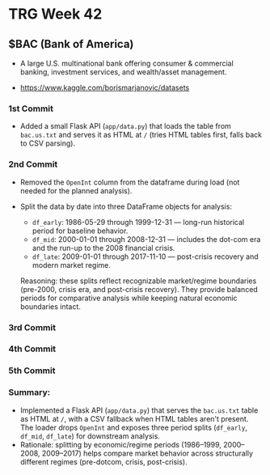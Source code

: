 # TRG Week 42

## $BAC (Bank of America)

-  A large U.S. multinational bank offering consumer & commercial banking, investment services, and wealth/asset management.

- https://www.kaggle.com/borismarjanovic/datasets

### 1st Commit

 - Added a small Flask API (`app/data.py`) that loads the table from `bac.us.txt` and serves it as HTML at `/` (tries HTML tables first, falls back to CSV parsing).

### 2nd Commit

 - Removed the `OpenInt` column from the dataframe during load (not needed for the planned analysis).
 - Split the data by date into three DataFrame objects for analysis:
	 - `df_early`: 1986-05-29 through 1999-12-31 — long-run historical period for baseline behavior.
	 - `df_mid`: 2000-01-01 through 2008-12-31 — includes the dot-com era and the run-up to the 2008 financial crisis.
	 - `df_late`: 2009-01-01 through 2017-11-10 — post-crisis recovery and modern market regime.
  
	Reasoning: these splits reflect recognizable market/regime boundaries (pre-2000, crisis era, and post-crisis recovery). They provide balanced periods for comparative analysis while keeping natural economic boundaries intact.

### 3rd Commit

### 4th Commit

### 5th Commit

### Summary:

- Implemented a Flask API (`app/data.py`) that serves the `bac.us.txt` table as HTML at `/`, with a CSV fallback when HTML tables aren't present. The loader drops `OpenInt` and exposes three period splits (`df_early`, `df_mid`, `df_late`) for downstream analysis.
- Rationale: splitting by economic/regime periods (1986–1999, 2000–2008, 2009–2017) helps compare market behavior across structurally different regimes (pre-dotcom, crisis, post-crisis).